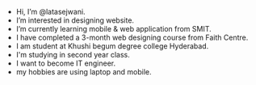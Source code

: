 -  Hi, I’m @latasejwani.
-  I’m interested in designing website.
-  I’m currently learning mobile & web application from SMIT.
-  I have completed a 3-month web designing course from Faith Centre.
-  I am student at Khushi begum degree college Hyderabad.
-  I'm studying in second year class.
-  I want to become IT engineer.
-  my hobbies are using laptop and mobile.
